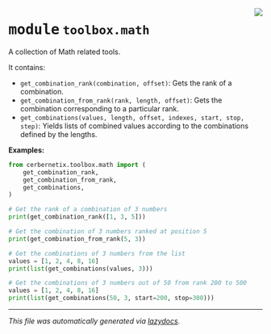 <!-- markdownlint-disable -->

<a href="../src/cerbernetix/toolbox/math/__init__.py#L0"><img align="right" style="float:right;" src="https://img.shields.io/badge/-source-cccccc?style=flat-square"></a>

# <kbd>module</kbd> `toolbox.math`
A collection of Math related tools. 

It contains: 
- `get_combination_rank(combination, offset)`: Gets the rank of a combination. 
- `get_combination_from_rank(rank, length, offset)`: Gets the combination corresponding to a particular rank. 
- `get_combinations(values, length, offset, indexes, start, stop, step)`: Yields lists of combined values according to the combinations defined by the lengths. 



**Examples:**
 ```python
from cerbernetix.toolbox.math import (
     get_combination_rank,
     get_combination_from_rank,
     get_combinations,
)

# Get the rank of a combination of 3 numbers
print(get_combination_rank([1, 3, 5]))

# Get the combination of 3 numbers ranked at position 5
print(get_combination_from_rank(5, 3))

# Get the combinations of 3 numbers from the list
values = [1, 2, 4, 8, 16]
print(list(get_combinations(values, 3)))

# Get the combinations of 3 numbers out of 50 from rank 200 to 500
values = [1, 2, 4, 8, 16]
print(list(get_combinations(50, 3, start=200, stop=300)))
``` 





---

_This file was automatically generated via [lazydocs](https://github.com/ml-tooling/lazydocs)._
